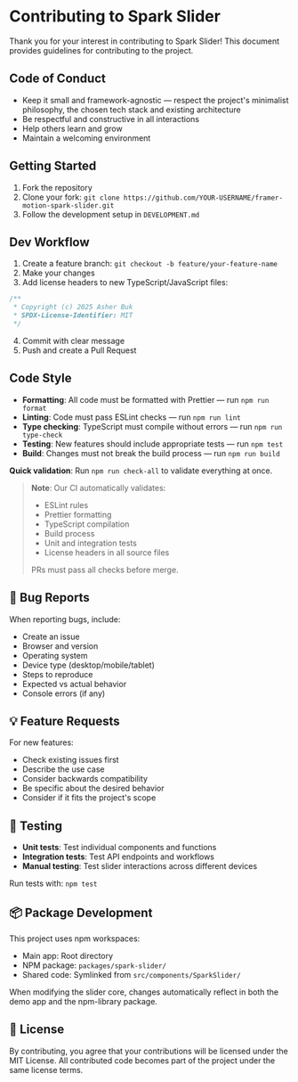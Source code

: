 # Contributing to Spark Slider

Thank you for your interest in contributing to Spark Slider! This document provides guidelines for contributing to the project.

## Code of Conduct

- Keep it small and framework-agnostic — respect the project's minimalist philosophy, the chosen tech stack and existing architecture
- Be respectful and constructive in all interactions
- Help others learn and grow
- Maintain a welcoming environment

## Getting Started

1. Fork the repository
2. Clone your fork: `git clone https://github.com/YOUR-USERNAME/framer-motion-spark-slider.git`
3. Follow the development setup in `DEVELOPMENT.md`

## Dev Workflow

1. Create a feature branch: `git checkout -b feature/your-feature-name`
2. Make your changes
3. Add license headers to new TypeScript/JavaScript files:

```typescript
/**
 * Copyright (c) 2025 Asher Buk
 * SPDX-License-Identifier: MIT
 */
```

4. Commit with clear message
5. Push and create a Pull Request

## Code Style

- **Formatting**: All code must be formatted with Prettier — run `npm run format`
- **Linting**: Code must pass ESLint checks — run `npm run lint`
- **Type checking**: TypeScript must compile without errors — run `npm run type-check`
- **Testing**: New features should include appropriate tests — run `npm test`
- **Build**: Changes must not break the build process — run `npm run build`

**Quick validation**: Run `npm run check-all` to validate everything at once.

> **Note**: Our CI automatically validates:
>
> - ESLint rules
> - Prettier formatting
> - TypeScript compilation
> - Build process
> - Unit and integration tests
> - License headers in all source files
>
> PRs must pass all checks before merge.

## 🐛 Bug Reports

When reporting bugs, include:

- Create an issue
- Browser and version
- Operating system
- Device type (desktop/mobile/tablet)
- Steps to reproduce
- Expected vs actual behavior
- Console errors (if any)

## 💡 Feature Requests

For new features:

- Check existing issues first
- Describe the use case
- Consider backwards compatibility
- Be specific about the desired behavior
- Consider if it fits the project's scope

## 🧪 Testing

- **Unit tests**: Test individual components and functions
- **Integration tests**: Test API endpoints and workflows
- **Manual testing**: Test slider interactions across different devices

Run tests with: `npm test`

## 📦 Package Development

This project uses npm workspaces:

- Main app: Root directory
- NPM package: `packages/spark-slider/`
- Shared code: Symlinked from `src/components/SparkSlider/`

When modifying the slider core, changes automatically reflect in both the demo app and the npm-library package.

## 📜 License

By contributing, you agree that your contributions will be licensed under the MIT License. All contributed code becomes part of the project under the same license terms.
